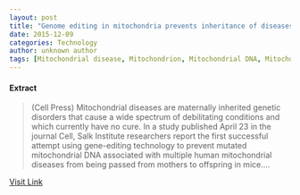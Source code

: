 ```yaml
---
layout: post
title: "Genome editing in mitochondria prevents inheritance of diseases"
date: 2015-12-09
categories: Technology
author: unknown author
tags: [Mitochondrial disease, Mitochondrion, Mitochondrial DNA, Mitochondrial replacement therapy, Biotechnology, Genetics, Life sciences, Biology, Medicine, Biochemistry, Medical specialties, Diseases and disorders, Organisms]
---
```





#### Extract
>(Cell Press) Mitochondrial diseases are maternally inherited genetic disorders that cause a wide spectrum of debilitating conditions and which currently have no cure. In a study published April 23 in the journal Cell, Salk Institute researchers report the first successful attempt using gene-editing technology to prevent mutated mitochondrial DNA associated with multiple human mitochondrial diseases from being passed from mothers to offspring in mice....



[Visit Link](http://www.eurekalert.org/pub_releases/2015-04/cp-gei041615.php)


